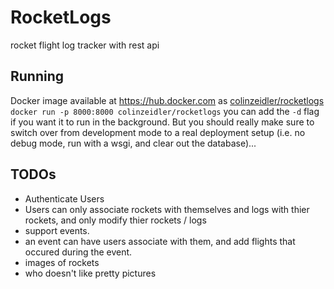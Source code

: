 # RocketLogs
rocket flight log tracker with rest api

## Running
Docker image available at https://hub.docker.com as [colinzeidler/rocketlogs](https://hub.docker.com/r/colinzeidler/rocketlogs/)
```docker run -p 8000:8000 colinzeidler/rocketlogs``` you can add the ```-d``` flag if you want it to run in the background.
But you should really make sure to switch over from development mode to a real deployment setup (i.e. no debug mode, run with a wsgi, and clear out the database)... 

## TODOs
 * Authenticate Users
  * Users can only associate rockets with themselves and logs with thier rockets, and only modify thier rockets / logs
 * support events.
  * an event can have users associate with them, and add flights that occured during the event.
 * images of rockets
  * who doesn't like pretty pictures

